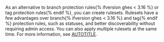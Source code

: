 As an alternative to branch protection rules{% ifversion ghes < 3.16 %} or tag protection rules{% endif %}, you can create rulesets. Rulesets have a few advantages over branch{% ifversion ghes < 3.16 %} and tag{% endif %} protection rules, such as statuses, and better discoverability without requiring admin access. You can also apply multiple rulesets at the same time. For more information, see [AUTOTITLE](/repositories/configuring-branches-and-merges-in-your-repository/managing-rulesets/about-rulesets).
